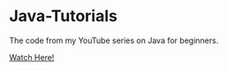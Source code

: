 # Java-Tutorials
The code from my YouTube series on Java for beginners.

[Watch Here!](https://www.youtube.com/playlist?list=PL72Es31dJnK7bCyERqbpgZwlMDf1N18Kv)
